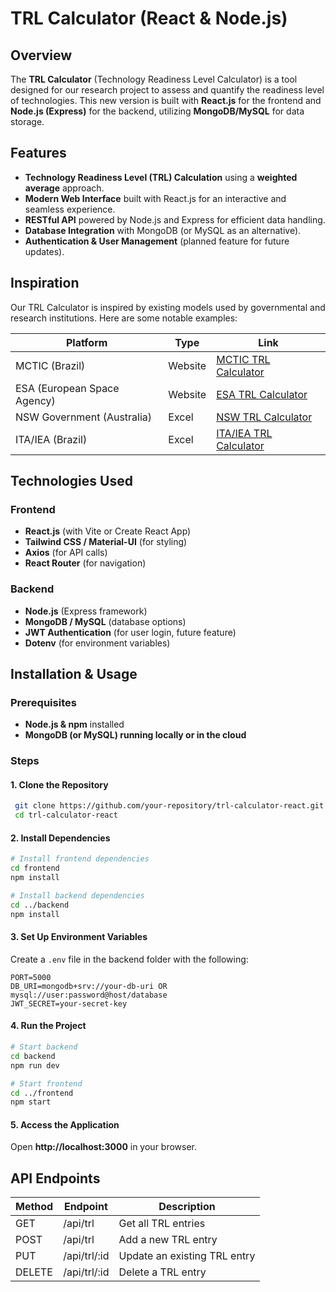 # TRL Calculator (React & Node.js)

## Overview
The **TRL Calculator** (Technology Readiness Level Calculator) is a tool designed for our research project to assess and quantify the readiness level of technologies. This new version is built with **React.js** for the frontend and **Node.js (Express)** for the backend, utilizing **MongoDB/MySQL** for data storage.

## Features
- **Technology Readiness Level (TRL) Calculation** using a **weighted average** approach.
- **Modern Web Interface** built with React.js for an interactive and seamless experience.
- **RESTful API** powered by Node.js and Express for efficient data handling.
- **Database Integration** with MongoDB (or MySQL as an alternative).
- **Authentication & User Management** (planned feature for future updates).

## Inspiration
Our TRL Calculator is inspired by existing models used by governmental and research institutions. Here are some notable examples:

| Platform | Type | Link |
|----------|------|------|
| MCTIC (Brazil) | Website | [MCTIC TRL Calculator](https://formularios.mctic.gov.br/index.php/117963) |
| ESA (European Space Agency) | Website | [ESA TRL Calculator](https://trlcalculator.esa.int) |
| NSW Government (Australia) | Excel | [NSW TRL Calculator](https://www.nsw.gov.au/sites/default/files/2022-11/mvp-ventures-technology-readiness-level.xlsx%3FcontentOnly%3Dtrue) |
| ITA/IEA (Brazil) | Excel | [ITA/IEA TRL Calculator](https://iae.dcta.mil.br/images/Calculadora_MRL_e_TRL/CalculadoraTRLIAEITA2020.xlsm) |

## Technologies Used
### Frontend
- **React.js** (with Vite or Create React App)
- **Tailwind CSS / Material-UI** (for styling)
- **Axios** (for API calls)
- **React Router** (for navigation)

### Backend
- **Node.js** (Express framework)
- **MongoDB / MySQL** (database options)
- **JWT Authentication** (for user login, future feature)
- **Dotenv** (for environment variables)

## Installation & Usage
### Prerequisites
- **Node.js & npm** installed
- **MongoDB (or MySQL) running locally or in the cloud**

### Steps
#### 1. Clone the Repository
```sh
 git clone https://github.com/your-repository/trl-calculator-react.git
 cd trl-calculator-react
```

#### 2. Install Dependencies
```sh
# Install frontend dependencies
cd frontend
npm install

# Install backend dependencies
cd ../backend
npm install
```

#### 3. Set Up Environment Variables
Create a `.env` file in the backend folder with the following:
```
PORT=5000
DB_URI=mongodb+srv://your-db-uri OR mysql://user:password@host/database
JWT_SECRET=your-secret-key
```

#### 4. Run the Project
```sh
# Start backend
cd backend
npm run dev

# Start frontend
cd ../frontend
npm start
```

#### 5. Access the Application
Open **http://localhost:3000** in your browser.

## API Endpoints
| Method | Endpoint | Description |
|--------|---------|-------------|
| GET    | /api/trl | Get all TRL entries |
| POST   | /api/trl | Add a new TRL entry |
| PUT    | /api/trl/:id | Update an existing TRL entry |
| DELETE | /api/trl/:id | Delete a TRL entry |
